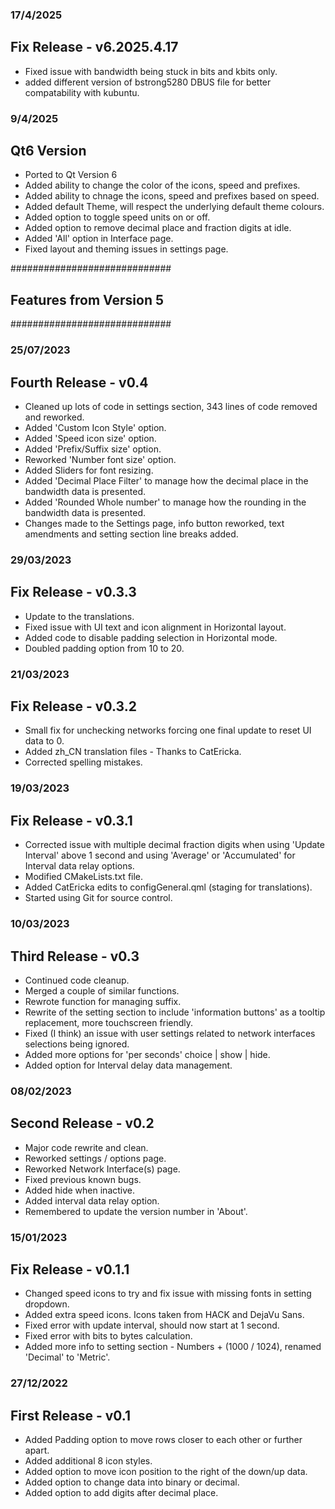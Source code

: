 ### 17/4/2025

## Fix Release - v6.2025.4.17
- Fixed issue with bandwidth being stuck in bits and kbits only.
- added different version of bstrong5280 DBUS file for better compatability with kubuntu. 


### 9/4/2025

## Qt6 Version
- Ported to Qt Version 6
- Added ability to change the color of the icons, speed and prefixes.
- Added ability to chnage the icons, speed and prefixes based on speed.
- Added default Theme, will respect the underlying default theme colours.
- Added option to toggle speed units on or off.
- Added option to remove decimal place and fraction digits at idle.
- Added 'All' option in Interface page.
- Fixed layout and theming issues in settings page.


#############################
## Features from Version 5 ## 
#############################


### 25/07/2023

## Fourth Release - v0.4
- Cleaned up lots of code in settings section, 343 lines of code removed and reworked.
- Added 'Custom Icon Style' option.
- Added 'Speed icon size' option.
- Added 'Prefix/Suffix size' option.
- Reworked 'Number font size' option.
- Added Sliders for font resizing.
- Added 'Decimal Place Filter' to manage how the decimal place in the bandwidth data is presented.
- Added 'Rounded Whole number' to manage how the rounding in the bandwidth data is presented.
- Changes made to the Settings page, info button reworked, text amendments and setting section line breaks added.

### 29/03/2023

## Fix Release - v0.3.3
- Update to the translations.
- Fixed issue with UI text and icon alignment in Horizontal layout.
- Added code to disable padding selection in Horizontal mode.
- Doubled padding option from 10 to 20.

### 21/03/2023

## Fix Release - v0.3.2
- Small fix for unchecking networks forcing one final update to reset UI data to 0.
- Added zh_CN translation files - Thanks to CatEricka.
- Corrected spelling mistakes.

### 19/03/2023

## Fix Release - v0.3.1
- Corrected issue with multiple decimal fraction digits when using 'Update Interval' above 1 second and using 'Average' or 'Accumulated' for Interval data relay options.
- Modified CMakeLists.txt file.
- Added CatEricka edits to configGeneral.qml (staging for translations).
- Started using Git for source control.

### 10/03/2023

## Third Release - v0.3
- Continued code cleanup.
- Merged a couple of similar functions.
- Rewrote function for managing suffix.
- Rewrite of the setting section to include 'information buttons' as a tooltip replacement, more touchscreen friendly.
- Fixed (I think) an issue with user settings related to network interfaces selections being ignored.
- Added more options for 'per seconds' choice | show | hide.
- Added option for Interval delay data management.

### 08/02/2023

## Second Release - v0.2
- Major code rewrite and clean.
- Reworked settings / options page.
- Reworked Network Interface(s) page.
- Fixed previous known bugs.
- Added hide when inactive.
- Added interval data relay option.
- Remembered to update the version number in 'About'.

### 15/01/2023

## Fix Release - v0.1.1
- Changed speed icons to try and fix issue with missing fonts in setting dropdown.
- Added extra speed icons. Icons taken from HACK and DejaVu Sans.
- Fixed error with update interval, should now start at 1 second.
- Fixed error with bits to bytes calculation.
- Added more info to setting section - Numbers + (1000 / 1024), renamed 'Decimal' to 'Metric'.

### 27/12/2022

## First Release - v0.1
- Added Padding option to move rows closer to each other or further apart.
- Added additional 8 icon styles.
- Added option to move icon position to the right of the down/up data.
- Added option to change data into binary or decimal.
- Added option to add digits after decimal place.
